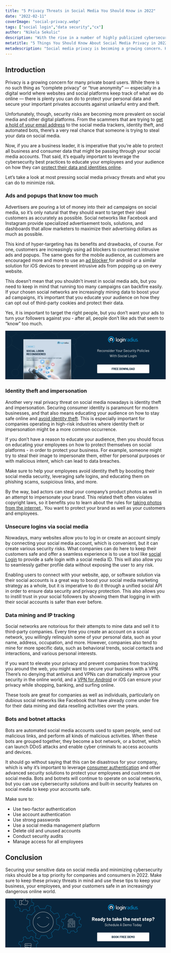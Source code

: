 ```yaml
---
title: "5 Privacy Threats in Social Media You Should Know in 2022"
date: "2022-02-11"
coverImage: "social-privacy.webp"
tags: ["social login","data security","cx"]
author: "Nikola Sekulic"
description: "With the rise in a number of highly publicized cybersecurity breaches, businesses and consumers must remain vigilant to protect sensitive information on social media. There is no doubt that cyber threats will continue to rise over the next few years, so being prepared is key."
metatitle: "5 Things You Should Know About Social Media Privacy in 2022"
metadescription: "Social media privacy is becoming a growing concern. Here are the top social media privacy threats that businesses and users should know in 2022."
---
```

## Introduction

Privacy is a growing concern for many private board users. While there is no such thing as “complete privacy” or “true anonymity” — especially in a digital world where websites and social platforms keep track of what we do online — there is plenty you can do to protect your personal data and secure your important privates accounts against unlawful entry and theft.

Unfortunately, though, security risks are becoming more prevalent on social media and other digital platforms. From the scammers that are trying to [get a hold of your email address](https://www.loginradius.com/blog/identity/stop-scammers-getting-email-address/) to the social media trackers, identity theft, and automated bots, there’s a very real chance that someone is trying to steal your data on social media.

Now, if you are a business leader, it is imperative that you’re able to protect all business and consumer data that might be passing through your social media accounts. That said, it’s equally important to leverage the cybersecurity best practices to educate your employees and your audience on how they can [protect their data and identities online](https://www.loginradius.com/blog/identity/what-is-identity-security/).

Let’s take a look at most pressing social media privacy threats and what you can do to minimize risk.

### Ads and popups that know too much

Advertisers are pouring a lot of money into their ad campaigns on social media, so it’s only natural that they should want to target their ideal customers as accurately as possible. Social networks like Facebook and Instagram provide specialized advertisement tools, solutions, and dashboards that allow marketers to maximize their advertising dollars as much as possible.

This kind of hyper-targeting has its benefits and drawbacks, of course. For one, customers are increasingly using ad blockers to counteract intrusive ads and popups. The same goes for the mobile audience, as customers are encouraged more and more to use an <a rel="nofollow" href="https://adlock.com/adlock-for-android/"> ad blocker </a> for android or a similar solution for iOS devices to prevent intrusive ads from popping up on every website.

This doesn’t mean that you shouldn’t invest in social media ads, but you need to keep in mind that running too many campaigns can backfire easily. If your chosen social networks are increasingly mining data to boost your ad campaigns, it’s important that you educate your audience on how they can opt out of third-party cookies and protect their data.

Yes, it is important to target the right people, but you don’t want your ads to turn your followers against you - after all, people don’t like ads that seem to “know” too much.

[![WP-social-login-rec](WP-social-login-rec.webp)](https://www.loginradius.com/resource/social-login-reconsidered/)

### Identity theft and impersonation

Another very real privacy threat on social media nowadays is identity theft and impersonation. Securing consumer identity is paramount for modern businesses, and that also means educating your audience on how to stay safe online and [avoid identity theft](https://www.loginradius.com/blog/identity/identity-theft-frauds/). This is especially important for companies operating in high-risk industries where identity theft or impersonation might be a more common occurrence.

If you don’t have a reason to educate your audience, then you should focus on educating your employees on how to protect themselves on social platforms - in order to protect your business. For example, someone might try to steal their image to impersonate them, either for personal purposes or with malicious intent, which can lead to data breaches.

Make sure to help your employees avoid identity theft by boosting their social media security, leveraging safe logins, and educating them on phishing scams, suspicious links, and more.

By the way, bad actors can steal your company’s product photos as well in an attempt to impersonate your brand. This related theft often violates copyright laws, so it benefits you to learn about the rules for <a rel="nofollow" href="https://cherrydeck.com/blog/2021/08/27/copyrights-is-it-legal-to-take-photos-from-the-internet/"> taking photos from the internet </a>. You want to protect your brand as well as your customers and employees. 


### Unsecure logins via social media

Nowadays, many websites allow you to log in or create an account simply by connecting your social media account, which is convenient, but it can create various security risks. What companies can do here to keep their customers safe and offer a seamless experience is to use a tool like [social Login](https://www.loginradius.com/social-login/) to provide a safe login with a social media ID. This will also allow you to seamlessly gather profile data without exposing the user to any risk.

Enabling users to connect with your website, app, or software solution via their social accounts is a great way to boost your social media marketing strategy as a whole, but it is imperative to do it through a unified social API in order to ensure data security and privacy protection. This also allows you to instill trust in your social followers by showing them that logging in with their social accounts is safer than ever before.


### Data mining and IP tracking

Social networks are notorious for their attempts to mine data and sell it to third-party companies. Every time you create an account on a social network, you willingly relinquish some of your personal data, such as your name, address, occupation, and more. However, companies also tend to mine for more specific data, such as behavioral trends, social contacts and interactions, and various personal interests.

If you want to elevate your privacy and prevent companies from tracking you around the web, you might want to secure your business with a VPN. There’s no denying that antivirus and VPNs can dramatically improve your security in the online world, and a [VPN for Android](https://cybernews.com/best-vpn/free-vpn-for-android/) or iOS can ensure your privacy while shopping, banking, and surfing online.

These tools are great for companies as well as individuals, particularly on dubious social networks like Facebook that have already come under fire for their data mining and data reselling activities over the years.


### Bots and botnet attacks

Bots are automated social media accounts used to spam people, send out malicious links, and perform all kinds of malicious activities. When these bots are grouped together, they become a bot network, or a botnet, which can launch DDoS attacks and enable cyber criminals to access accounts and devices.

It should go without saying that this can be disastrous for your company, which is why it’s important to leverage [consumer authentication](https://www.loginradius.com/blog/fuel/future-customer-authentication-market-needs/) and other advanced security solutions to protect your employees and customers on social media. Bots and botnets will continue to operate on social networks, but you can use cybersecurity solutions and built-in security features on social media to keep your accounts safe.

Make sure to:



* Use two-factor authentication
* Use account authentication
* Use strong passwords
* Use a social media management platform
* Delete old and unused accounts
* Conduct security audits
* Manage access for all employees

## Conclusion

Securing your sensitive data on social media and minimizing cybersecurity risks should be a top priority for companies and consumers in 2022. Make sure to keep these privacy threats in mind and use these tips to keep your business, your employees, and your customers safe in an increasingly dangerous online world.

[![LoginRadius Book a Demo](../../assets/book-a-demo-loginradius.webp)](https://www.loginradius.com/contact-us?utm_source=blog&utm_medium=web&utm_campaign=social-media-privacy-threats-2022)
